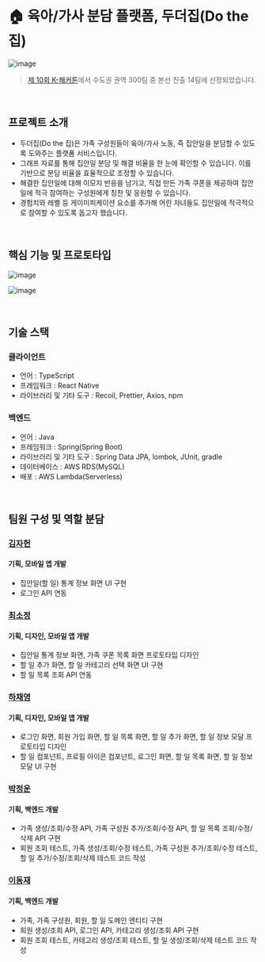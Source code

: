 # 🏠 육아/가사 분담 플랫폼, 두더집(Do the 집)

![image](https://github.com/Team-Soong-Kor-Dan-of-10th-K-Hackathon/do-the-jip/assets/81142151/523f1235-ef7e-44fb-ac50-3bf1228905c1)

> [제 10회 K-해커톤](http://www.k-hackathon.com/view.asp?idx=450&boardcode=notice&page=2)에서 수도권 권역 300팀 중 본선 진출 14팀에 선정되었습니다.

<br>

## 프로젝트 소개

* 두더집(Do the 집)은 가족 구성원들이 육아/가사 노동, 즉 집안일을 분담할 수 있도록 도와주는 플랫폼 서비스입니다.
* 그래프 자료를 통해 집안일 분담 및 해결 비율을 한 눈에 확인할 수 있습니다. 이를 기반으로 분담 비율을 효율적으로 조정할 수 있습니다.
* 해결한 집안일에 대해 이모지 반응을 남기고, 직접 만든 가족 쿠폰을 제공하여 집안일에 적극 참여하는 구성원에게 칭찬 및 응원할 수 있습니다.
* 경험치와 레벨 등 게이미피케이션 요소를 추가해 어린 자녀들도 집안일에 적극적으로 참여할 수 있도록 돕고자 했습니다.

<br>

## 핵심 기능 및 프로토타입

![image](https://github.com/Team-Soong-Kor-Dan-of-10th-K-Hackathon/do-the-jip/assets/81142151/926c2932-9596-486d-86a4-a983343a5f31)

![image](https://github.com/Team-Soong-Kor-Dan-of-10th-K-Hackathon/do-the-jip/assets/81142151/5c3402ce-7684-4862-9cf0-c0880fc941cd)

<br>

## 기술 스택

### 클라이언트
* 언어 : TypeScript
* 프레임워크 : React Native
* 라이브러리 및 기타 도구 : Recoil, Prettier, Axios, npm

### 백엔드
* 언어 : Java
* 프레임워크 : Spring(Spring Boot)
* 라이브러리 및 기타 도구 : Spring Data JPA, lombok, JUnit, gradle
* 데이터베이스 : AWS RDS(MySQL)
* 배포 : AWS Lambda(Serverless)

<br>

## 팀원 구성 및 역할 분담

### [김자헌](https://github.com/KoreaUniNeo)
#### 기획, 모바일 앱 개발
* 집안일(할 일) 통계 정보 화면 UI 구현
* 로그인 API 연동

### [최소정](https://github.com/daisyHyeseul)
#### 기획, 디자인, 모바일 앱 개발
* 집안일 통계 정보 화면, 가족 쿠폰 목록 화면 프로토타입 디자인
* 할 일 추가 화면, 할 일 카테고리 선택 화면 UI 구현
* 할 일 목록 조회 API 연동

### [하채영](https://github.com/ChaeyoungHa)
#### 기획, 디자인, 모바일 앱 개발
* 로그인 화면, 회원 가입 화면, 할 일 목록 화면, 할 일 추가 화면, 할 일 정보 모달 프로토타입 디자인
* 할 일 컴포넌트, 프로필 아이콘 컴포넌트, 로그인 화면, 할 일 목록 화면, 할 일 정보 모달 UI 구현

### [박정운](https://github.com/jwpark1211)
#### 기획, 백엔드 개발
* 가족 생성/조회/수정 API, 가족 구성원 추가/조회/수정 API, 할 일 목록 조회/수정/삭제 API 구현
* 회원 조회 테스트, 가족 생성/조회/수정 테스트, 가족 구성원 추가/조회/수정 테스트, 할 일 추가/수정/조회/삭제 테스트 코드 작성

### [이동재](https://github.com/LouiMinister)
#### 기획, 백엔드 개발
* 가족, 가족 구성원, 회원, 할 일 도메인 엔티티 구현
* 회원 생성/조회 API, 로그인 API, 카테고리 생성/조회 API 구현
* 회원 조회 테스트, 카테고리 생성/조회 테스트, 할 일 생성/조회/삭제 테스트 코드 작성
